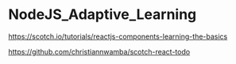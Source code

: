# NodeJS_Adaptive_Learning

https://scotch.io/tutorials/reactjs-components-learning-the-basics

https://github.com/christiannwamba/scotch-react-todo

